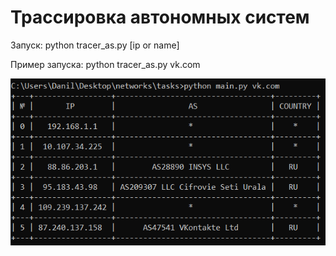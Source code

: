 # Трассировка автономных систем

Запуск: python tracer_as.py [ip or name]

Пример запуска: python tracer_as.py vk.com

![alt text](example.png)